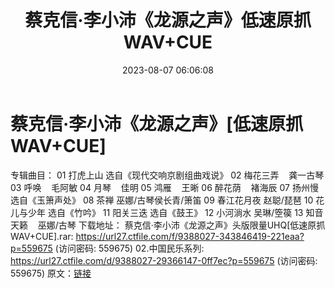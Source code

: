 ﻿---
title: 蔡克信·李小沛《龙源之声》低速原抓WAV+CUE
date: 2023-08-07 06:06:08
categories: 古典音乐、新世纪、纯音雅乐
tags: 纯音雅乐
---
# 蔡克信·李小沛《龙源之声》[低速原抓WAV+CUE]

专辑曲目：
01 打虎上山
选自《现代交响京剧组曲戏说》
02 梅花三弄    龚一古琴
03 呼唤    毛阿敏
04 月琴    佳明
05 鸿雁    王晰
06 醉花荫    褚海辰
07 扬州慢
选自《玉箫声处》
08 茶禅
巫娜/古琴侯长青/箫笛
09 春江花月夜
赵聪/琵琶
10 花儿与少年
选自《竹吟》
11 阳关三迭
选自《鼓王》
12 小河淌水
吴琳/箜篌
13 知音天籁    巫娜/古琴
下载地址：
蔡克信·李小沛《龙源之声》头版限量UHQ[低速原抓WAV+CUE].rar: https://url27.ctfile.com/f/9388027-343846419-221eaa?p=559675
(访问密码: 559675)
02.中国民乐系列: https://url27.ctfile.com/d/9388027-29366147-0ff7ec?p=559675
(访问密码: 559675)
原文：[链接](https://blog.sina.com.cn/s/blog_1647c7e76010312zc.html)
